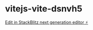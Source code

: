 # vitejs-vite-dsnvh5

[Edit in StackBlitz next generation editor ⚡️](https://stackblitz.com/~/github.com/takafumino/vitejs-vite-dsnvh5)